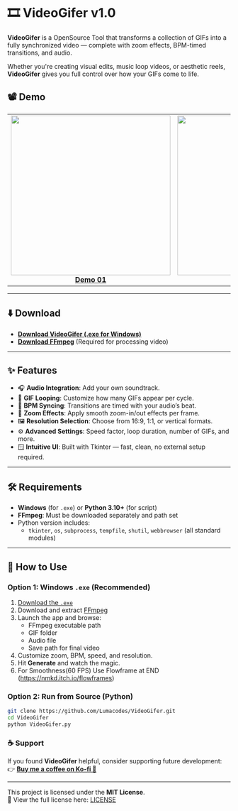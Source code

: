 # 🎞️ VideoGifer v1.0

**VideoGifer** is a OpenSource Tool that transforms a collection of GIFs into a fully synchronized video — complete with zoom effects, BPM-timed transitions, and audio.

Whether you're creating visual edits, music loop videos, or aesthetic reels, **VideoGifer** gives you full control over how your GIFs come to life.
## 📽️ Demo

<table>
  <tr>
    <td align="center">
      <a href="https://www.youtube.com/watch?v=Gmlu_1Rxywc">
        <img src="https://img.youtube.com/vi/Gmlu_1Rxywc/0.jpg" width="360"/><br/>
        <strong>Demo 01 </strong>
      </a>
    </td>
    <td align="center">
      <a href="https://www.youtube.com/watch?v=8TRp-ZAi51Q">
        <img src="https://img.youtube.com/vi/8TRp-ZAi51Q/0.jpg" width="360"/><br/>
        <strong>Demo 02</strong>
      </a>
    </td>
  </tr>
</table>




---

## ⬇️ Download

- **[Download VideoGifer (.exe for Windows)](https://github.com/Lumacodes/VideoGifer/raw/main/VideoGifer%20v1.0%20%5B%20WINDOWS%20%5D%20.exe)**
- **[Download FFmpeg](https://www.gyan.dev/ffmpeg/builds/ffmpeg-git-full.7z)** (Required for processing video)

---

## ✨ Features

- 🎧 **Audio Integration**: Add your own soundtrack.
- 🔁 **GIF Looping**: Customize how many GIFs appear per cycle.
- 🧠 **BPM Syncing**: Transitions are timed with your audio’s beat.
- 🎥 **Zoom Effects**: Apply smooth zoom-in/out effects per frame.
- 🖼 **Resolution Selection**: Choose from 16:9, 1:1, or vertical formats.
- ⚙️ **Advanced Settings**: Speed factor, loop duration, number of GIFs, and more.
- 🪟 **Intuitive UI**: Built with Tkinter — fast, clean, no external setup required.

---

## 🛠 Requirements

- **Windows** (for `.exe`) or **Python 3.10+** (for script)
- **FFmpeg**: Must be downloaded separately and path set
- Python version includes:  
  - `tkinter`, `os`, `subprocess`, `tempfile`, `shutil`, `webbrowser` (all standard modules)

---

## 🚀 How to Use

### Option 1: Windows `.exe` (Recommended)

1. [Download the `.exe`](https://github.com/Lumacodes/VideoGifer/raw/main/VideoGifer%20v1.0%20%5B%20WINDOWS%20%5D%20.exe)
2. Download and extract [FFmpeg](https://www.gyan.dev/ffmpeg/builds/ffmpeg-git-full.7z)
3. Launch the app and browse:
   - FFmpeg executable path
   - GIF folder
   - Audio file
   - Save path for final video
4. Customize zoom, BPM, speed, and resolution.
5. Hit **Generate** and watch the magic.
6. For Smoothness(60 FPS) Use Flowframe at END (https://nmkd.itch.io/flowframes)

### Option 2: Run from Source (Python)

```bash
git clone https://github.com/Lumacodes/VideoGifer.git
cd VideoGifer
python VideoGifer.py
``` 



### ☕ Support

If you found **VideoGifer** helpful, consider supporting future development:  
👉 **[Buy me a coffee on Ko-fi 💙](https://ko-fi.com/lumacodes)**

---


This project is licensed under the **MIT License**.  
📄 View the full license here: [LICENSE](https://github.com/Lumacodes/VideoGifer/blob/main/LICENSE)




